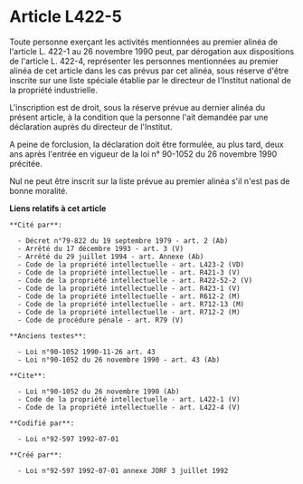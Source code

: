 # Article L422-5

Toute personne exerçant les activités mentionnées au premier alinéa de l'article L. 422-1 au 26 novembre 1990 peut, par
dérogation aux dispositions de l'article L. 422-4, représenter les personnes mentionnées au premier alinéa de cet article
dans les cas prévus par cet alinéa, sous réserve d'être inscrite sur une liste spéciale établie par le directeur de
l'Institut national de la propriété industrielle. 

L'inscription est de droit, sous la réserve prévue au dernier alinéa du présent article, à la condition que la personne l'ait
demandée par une déclaration auprès du directeur de l'Institut. 

A peine de forclusion, la déclaration doit être formulée, au plus tard, deux ans après l'entrée en vigueur de la loi n°
90-1052 du 26 novembre 1990 précitée. 

Nul ne peut être inscrit sur la liste prévue au premier alinéa s'il n'est pas de bonne moralité.

**Liens relatifs à cet article**

	**Cité par**:

	  - Décret n°79-822 du 19 septembre 1979 - art. 2 (Ab)
	  - Arrêté du 17 décembre 1993 - art. 3 (V)
	  - Arrêté du 29 juillet 1994 - art. Annexe (Ab)
	  - Code de la propriété intellectuelle - art. L423-2 (VD)
	  - Code de la propriété intellectuelle - art. R421-3 (V)
	  - Code de la propriété intellectuelle - art. R422-52-2 (V)
	  - Code de la propriété intellectuelle - art. R423-1 (V)
	  - Code de la propriété intellectuelle - art. R612-2 (M)
	  - Code de la propriété intellectuelle - art. R712-13 (M)
	  - Code de la propriété intellectuelle - art. R712-2 (M)
	  - Code de procédure pénale - art. R79 (V)

	**Anciens textes**:

	  - Loi n°90-1052 1990-11-26 art. 43
	  - Loi n°90-1052 du 26 novembre 1990 - art. 43 (Ab)

	**Cite**:

	  - Loi n°90-1052 du 26 novembre 1990 (Ab)
	  - Code de la propriété intellectuelle - art. L422-1 (V)
	  - Code de la propriété intellectuelle - art. L422-4 (V)

	**Codifié par**:

	  - Loi n°92-597 1992-07-01

	**Créé par**:

	  - Loi n°92-597 1992-07-01 annexe JORF 3 juillet 1992
